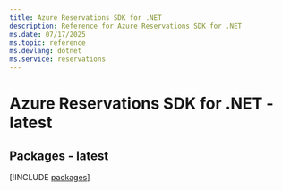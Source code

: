 ```yaml
---
title: Azure Reservations SDK for .NET
description: Reference for Azure Reservations SDK for .NET
ms.date: 07/17/2025
ms.topic: reference
ms.devlang: dotnet
ms.service: reservations
---
```

# Azure Reservations SDK for .NET - latest
## Packages - latest
[!INCLUDE [packages](reservations-index.md)]